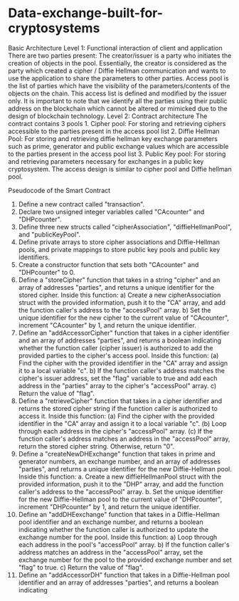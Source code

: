 # Data-exchange-built-for-cryptosystems
Basic Architecture
Level 1: Functional interaction of client and application There are two parties present:
    The creator/issuer is a party who initiates the creation of objects in the pool. Essentially, the creator is considered as the party         which created a cipher / Diffie Hellman communication and wants to use the application to share the parameters to other parties.
    Access pool is the list of parties which have the visibility of the parameters/contents of the objects on the chain. This access list       is defined and modified by the issuer only.
    It is important to note that we identify all the parties using their public address on the blockchain which cannot be altered or             mimicked due to the design of blockchain technology.
Level 2: Contract architecture
    The contract contains 3 pools
    1. Cipher pool: For storing and retrieving ciphers accessible to the parties present in the access pool list
    2. Diffie Hellman Pool: For storing and retrieving diffie hellman key exchange parameters such as prime, generator and public exchange     values which are accessible to the parties present in the access pool list
    3. Public Key pool: For storing and retrieving parameters necessary for exchanges in a public key cryptosystem. The access design is       similar to cipher pool and Diffie hellman pool.


Pseudocode of the Smart Contract
1) Define a new contract called "transaction".
2) Declare two unsigned integer variables called "CAcounter" and "DHPcounter".
3) Define three new structs called "cipherAssociation", "diffieHellmanPool", and
"publicKeyPool".
4) Define private arrays to store cipher associations and Diffie-Hellman pools, and private
mappings to store public key pools and public key identifiers.
5) Create a constructor function that sets both "CAcounter" and "DHPcounter" to 0.
6) Define a "storeCipher" function that takes in a string "cipher" and an array of addresses
"parties", and returns a unique identifier for the stored cipher. Inside this function:
a) Create a new cipherAssociation struct with the provided information, push it to the "CA"
array, and add the function caller's address to the "accessPool" array.
b) Set the unique identifier for the new cipher to the current value of "CAcounter",
increment "CAcounter" by 1, and return the unique identifier.
7) Define an "addAccessorCipher" function that takes in a cipher identifier and an array of addresses "parties", and returns a boolean indicating whether the function caller (cipher
issuer) is authorized to add the provided parties to the cipher's access pool. Inside this function:
(a) Find the cipher with the provided identifier in the "CA" array and assign it to a local
variable "c".
b) If the function caller's address matches the cipher's issuer address, set the "flag" variable
to true and add each address in the "parties" array to the cipher's "accessPool" array.
c) Return the value of "flag".
8) Define a "retrieveCipher" function that takes in a cipher identifier and returns the stored cipher string if the function caller is authorized to access it. Inside this function:
(a) Find the cipher with the provided identifier in the "CA" array and assign it to a local
variable "c".
(b) Loop through each address in the cipher's "accessPool" array.
(c) If the function caller's address matches an address in the "accessPool" array, return the
stored cipher string. Otherwise, return "0".
9) Define a "createNewDHExchange" function that takes in prime and generator numbers, an
exchange number, and an array of addresses "parties", and returns a unique identifier for the new Diffie-Hellman pool. Inside this function:
a. Create a new diffieHellmanPool struct with the provided information, push it to the
"DHP" array, and add the function caller's address to the "accessPool" array.
b. Set the unique identifier for the new Diffie-Hellman pool to the current value of
"DHPcounter", increment "DHPcounter" by 1, and return the unique identifier.
10) Define an "addDHEexchange" function that takes in a Diffie-Hellman pool identifier and an exchange number, and returns a boolean indicating whether the function caller is authorized
to update the exchange number for the pool. Inside this function:
a) Loop through each address in the pool's "accessPool" array.
b) If the function caller's address matches an address in the "accessPool" array, set the
exchange number for the pool to the provided exchange number and set "flag" to true.
c) Return the value of "flag".
11) Define an "addAccessorDH" function that takes in a Diffie-Hellman pool identifier and an array of addresses "parties", and returns a boolean indicating
